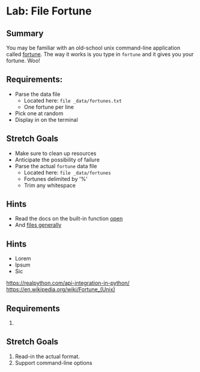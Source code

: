 # Lab: File Fortune

## Summary
You may be familiar with an old-school unix command-line
application called [fortune](https://en.wikipedia.org/wiki/Fortune_(Unix)).
The way it works is you type in `fortune` and it gives 
you your fortune. Woo!



## Requirements: 
* Parse the data file 
  - Located here: `file _data/fortunes.txt`
  - One fortune per line
* Pick one at random
* Display in on the terminal



## Stretch Goals
* Make sure to clean up resources
* Anticipate the possibility of failure
* Parse the actual `fortune` data file 
  - Located here: `file _data/fortunes`
  - Fortunes delimited by '%'
  - Trim any whitespace













## Hints
* Read the docs on the built-in function [open](https://docs.python.org/3/library/functions.html#open)
* And [files generally](https://docs.python.org/3/tutorial/inputoutput.html#reading-and-writing-files)








## Hints 
* Lorem 
* Ipsum
* Sic



















https://realpython.com/api-integration-in-python/
https://en.wikipedia.org/wiki/Fortune_(Unix)


## Requirements
1. 

## Stretch Goals
1. Read-in the actual format.
2. Support command-line options
